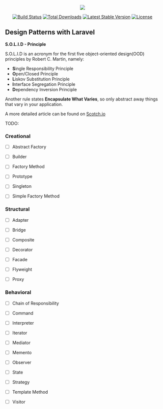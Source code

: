 <p align="center"><img src="https://laravel.com/assets/img/components/logo-laravel.svg"></p>

<p align="center">
<a href="https://travis-ci.org/laravel/framework"><img src="https://travis-ci.org/laravel/framework.svg" alt="Build Status"></a>
<a href="https://packagist.org/packages/laravel/framework"><img src="https://poser.pugx.org/laravel/framework/d/total.svg" alt="Total Downloads"></a>
<a href="https://packagist.org/packages/laravel/framework"><img src="https://poser.pugx.org/laravel/framework/v/stable.svg" alt="Latest Stable Version"></a>
<a href="https://packagist.org/packages/laravel/framework"><img src="https://poser.pugx.org/laravel/framework/license.svg" alt="License"></a>
</p>

## Design Patterns with Laravel

**S.O.L.I.D - Principle**

S.O.L.I.D is an acronym for the first five object-oriented design(OOD) principles by Robert C. Martin, namely:

* **S**ingle Responsibility Principle
* **O**pen/Closed Principle
* **L**iskov Substitution Principle
* **I**nterface Segregation Principle
* **D**ependency Inversion Principle

Another rule states **Encapsulate What Varies**, so only abstract away things that vary in your application.

A more detailed article can be found on <a href="https://scotch.io/bar-talk/s-o-l-i-d-the-first-five-principles-of-object-oriented-design">Scotch.io</a>

TODO:

### Creational

- [ ] Abstract Factory
- [ ] Builder
- [ ] Factory Method
- [ ] Prototype
- [ ] Singleton
- [ ] Simple Factory Method


### Structural

- [ ] Adapter
- [ ] Bridge
- [ ] Composite
- [ ] Decorator
- [ ] Facade
- [ ] Flyweight
- [ ] Proxy


### Behavioral

- [ ] Chain of Responsibility
- [ ] Command
- [ ] Interpreter
- [ ] Iterator
- [ ] Mediator
- [ ] Memento
- [ ] Observer
- [ ] State
- [ ] Strategy
- [ ] Template Method
- [ ] Visitor

